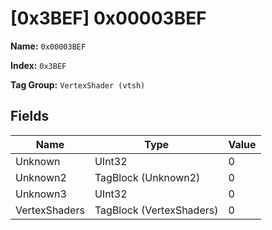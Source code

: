 # [0x3BEF] 0x00003BEF

**Name:** ```0x00003BEF```

**Index:** ```0x3BEF```

**Tag Group:** ```VertexShader (vtsh)```

## Fields

Name	| Type	| Value
---	|---	|---	|
Unknown	|UInt32	|0
Unknown2	|TagBlock (Unknown2)	|0
Unknown3	|UInt32	|0
VertexShaders	|TagBlock (VertexShaders)	|0



